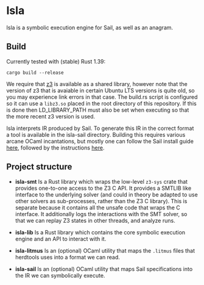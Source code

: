 # Isla

Isla is a symbolic execution engine for Sail, as well as an anagram.

## Build

Currently tested with (stable) Rust 1.39:
```
cargo build --release
```

We require that [z3](https://github.com/Z3Prover/z3) is available as a
shared library, however note that the version of z3 that is avaiable
in certain Ubuntu LTS versions is quite old, so you may experience
link errors in that case. The build.rs script is configured so it can
use a `libz3.so` placed in the root directory of this repository. If
this is done then LD_LIBRARY_PATH must also be set when executing so
that the more recent z3 version is used.

Isla interprets IR produced by Sail. To generate this IR in the
correct format a tool is available in the isla-sail
directory. Building this requires various arcane OCaml incantations,
but mostly one can follow the Sail install guide
[here](https://github.com/rems-project/sail/blob/sail2/INSTALL.md),
followed by the instructions [here](isla-sail/README.md).

## Project structure

* __isla-smt__ Is a Rust library which wraps the low-level `z3-sys` crate that provides one-to-one
  access to the Z3 C API. It provides a SMTLIB like interface to the underlying solver (and could in
  theory be adapted to use other solvers as sub-processes, rather than the Z3 C library). This is
  separate because it contains all the unsafe code that wraps the C interface. It additionally logs
  the interactions with the SMT solver, so that we can replay Z3 states in other threads, and
  analyze runs.

* __isla-lib__ Is a Rust library which contains the core symbolic execution engine and an API to
  interact with it.

* __isla-litmus__ Is an (optional) OCaml utility that maps the `.litmus` files that herdtools uses
  into a format we can read.

* __isla-sail__ Is an (optional) OCaml utility that maps Sail specifications into the IR we can
  symbolically execute.
